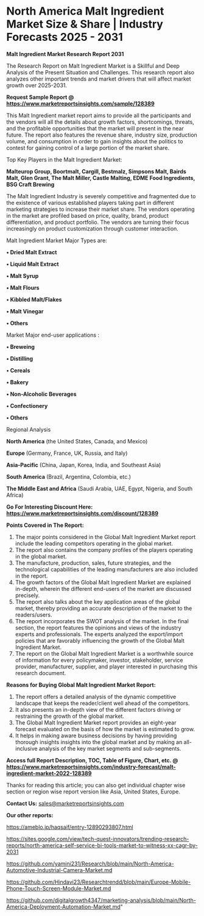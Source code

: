 # North America Malt Ingredient Market Size & Share | Industry Forecasts 2025 - 2031

<strong>Malt Ingredient Market Research Report 2031</strong>

The Research Report on Malt Ingredient Market is a Skillful and Deep Analysis of the Present Situation and Challenges. This research report also analyzes other important trends and market drivers that will affect market growth over 2025-2031.

<strong>Request Sample Report @ <a href=https://www.marketreportsinsights.com/sample/128389>https://www.marketreportsinsights.com/sample/128389</a></strong>

This Malt Ingredient market report aims to provide all the participants and the vendors will all the details about growth factors, shortcomings, threats, and the profitable opportunities that the market will present in the near future. The report also features the revenue share, industry size, production volume, and consumption in order to gain insights about the politics to contest for gaining control of a large portion of the market share.

Top Key Players in the Malt Ingredient Market:

<strong>Malteurop Group, Boortmalt, Cargill, Bestmalz, Simpsons Malt, Bairds Malt, Glen Grant, The Malt Miller, Castle Malting, EDME Food Ingredients, BSG Craft Brewing</strong>

The Malt Ingredient Industry is severely competitive and fragmented due to the existence of various established players taking part in different marketing strategies to increase their market share. The vendors operating in the market are profiled based on price, quality, brand, product differentiation, and product portfolio. The vendors are turning their focus increasingly on product customization through customer interaction.

Malt Ingredient Market Major Types are:

<strong>• Dried Malt Extract

• Liquid Malt Extract

• Malt Syrup

• Malt Flours

• Kibbled Malt/Flakes

• Malt Vinegar

• Others</strong>

Market Major end-user applications :

<strong>• Breweing

• Distilling

• Cereals

• Bakery

• Non-Alcoholic Beverages

• Confectionery

• Others</strong>

Regional Analysis

</u><strong><b>North America</b></strong> (the United States, Canada, and Mexico)

<strong><b>Europe </b></strong>(Germany, France, UK, Russia, and Italy)

<strong><b>Asia-Pacific</b></strong> (China, Japan, Korea, India, and Southeast Asia)

<strong><b>South America</b></strong> (Brazil, Argentina, Colombia, etc.)

<strong><b>The Middle East and Africa</b></strong> (Saudi Arabia, UAE, Egypt, Nigeria, and South Africa)

<strong>Go For Interesting Discount Here: <a href=https://www.marketreportsinsights.com/discount/128389>https://www.marketreportsinsights.com/discount/128389</a></strong>

<strong>Points Covered in The Report:</strong>
<ol>
  <li>The major points considered in the Global Malt Ingredient Market report include the leading competitors operating in the global market.</li>
  <li>The report also contains the company profiles of the players operating in the global market.</li>
  <li>The manufacture, production, sales, future strategies, and the technological capabilities of the leading manufacturers are also included in the report.</li>
  <li>The growth factors of the Global Malt Ingredient Market are explained in-depth, wherein the different end-users of the market are discussed precisely.</li>
  <li>The report also talks about the key application areas of the global market, thereby providing an accurate description of the market to the readers/users.</li>
  <li>The report incorporates the SWOT analysis of the market. In the final section, the report features the opinions and views of the industry experts and professionals. The experts analyzed the export/import policies that are favorably influencing the growth of the Global Malt Ingredient Market.</li>
  <li>The report on the Global Malt Ingredient Market is a worthwhile source of information for every policymaker, investor, stakeholder, service provider, manufacturer, supplier, and player interested in purchasing this research document.</li>
</ol>
<strong>Reasons for Buying Global Malt Ingredient Market Report:</strong>

<ol>
  <li>The report offers a detailed analysis of the dynamic competitive landscape that keeps the reader/client well ahead of the competitors.</li>
  <li>It also presents an in-depth view of the different factors driving or restraining the growth of the global market.</li>
  <li>The Global Malt Ingredient Market report provides an eight-year forecast evaluated on the basis of how the market is estimated to grow.</li>
  <li>It helps in making aware business decisions by having providing thorough insights insights into the global market and by making an all-inclusive analysis of the key market segments and sub-segments.</li>
</ol>
<strong>Access full Report Description, TOC, Table of Figure, Chart, etc. @ <a href=https://www.marketreportsinsights.com/industry-forecast/malt-ingredient-market-2022-128389>https://www.marketreportsinsights.com/industry-forecast/malt-ingredient-market-2022-128389</a></strong>


Thanks for reading this article; you can also get individual chapter wise section or region wise report version like Asia, United States, Europe.

<strong>Contact Us:</strong>
sales@marketreportsinsights.com

<strong>Our other reports:</strong>

<a href=https://ameblo.jp/haqsaif/entry-12890293807.html>https://ameblo.jp/haqsaif/entry-12890293807.html</a>

<a href=https://sites.google.com/view/tech-quest-innovators/trending-research-reports/north-america-self-service-bi-tools-market-to-witness-xx-cagr-by-2031>https://sites.google.com/view/tech-quest-innovators/trending-research-reports/north-america-self-service-bi-tools-market-to-witness-xx-cagr-by-2031</a>

<a href=https://github.com/yamini231/Research/blob/main/North-America-Automotive-Industrial-Camera-Market.md>https://github.com/yamini231/Research/blob/main/North-America-Automotive-Industrial-Camera-Market.md</a>

<a href=https://github.com/Hindavi23/Researchtrendd/blob/main/Europe-Mobile-Phone-Touch-Screen-Module-Market.md>https://github.com/Hindavi23/Researchtrendd/blob/main/Europe-Mobile-Phone-Touch-Screen-Module-Market.md</a>

<a href=https://github.com/digitalgrowth4347/marketing-analysis/blob/main/North-America-Deployment-Automation-Market.md>https://github.com/digitalgrowth4347/marketing-analysis/blob/main/North-America-Deployment-Automation-Market.md</a>"
